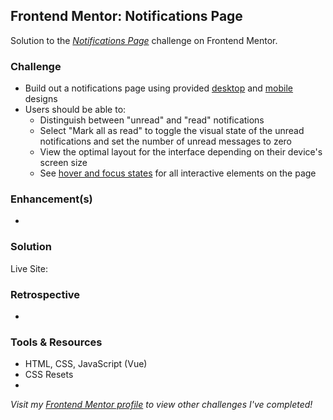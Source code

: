 ## Frontend Mentor: Notifications Page

Solution to the _[Notifications Page](https://www.frontendmentor.io/challenges/notifications-page-DqK5QAmKbC/hub)_ challenge on Frontend Mentor.

### Challenge

- Build out a notifications page using provided [desktop](/assets/design/desktop-design.jpg) and [mobile](/assets/design/mobile-design.jpg) designs
- Users should be able to:
  - Distinguish between "unread" and "read" notifications
  - Select "Mark all as read" to toggle the visual state of the unread notifications and set the number of unread messages to zero
  - View the optimal layout for the interface depending on their device's screen size
  - See [hover and focus states](/assets/design/active-state.jpg) for all interactive elements on the page

### Enhancement(s)

-

### Solution

Live Site: []()

### Retrospective

-

### Tools & Resources

- HTML, CSS, JavaScript (Vue)
- CSS Resets
- []()

_Visit my [Frontend Mentor profile](https://www.frontendmentor.io/profile/tinuola) to view other challenges I've completed!_
